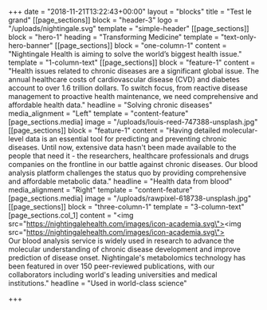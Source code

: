 +++
date = "2018-11-21T13:22:43+00:00"
layout = "blocks"
title = "Test le grand"
[[page_sections]]
block = "header-3"
logo = "/uploads/nightingale.svg"
template = "simple-header"
[[page_sections]]
block = "hero-1"
heading = "Transforming Medicine"
template = "text-only-hero-banner"
[[page_sections]]
block = "one-column-1"
content = "Nightingale Health is aiming to solve the world’s biggest health issue."
template = "1-column-text"
[[page_sections]]
block = "feature-1"
content = "Health issues related to chronic diseases are a significant global issue. The annual healthcare costs of cardiovascular disease (CVD) and diabetes account to over 1.6 trillion dollars. To switch focus, from reactive disease management to proactive health maintenance, we need comprehensive and affordable health data."
headline = "Solving chronic diseases"
media_alignment = "Left"
template = "content-feature"
[page_sections.media]
image = "/uploads/louis-reed-747388-unsplash.jpg"
[[page_sections]]
block = "feature-1"
content = "Having detailed molecular-level data is an essential tool for predicting and preventing chronic diseases. Until now, extensive data hasn't been made available to the people that need it - the researchers, healthcare professionals and drugs companies on the frontline in our battle against chronic diseases. Our blood analysis platform challenges the status quo by providing comprehensive and affordable metabolic data."
headline = "Health data from blood"
media_alignment = "Right"
template = "content-feature"
[page_sections.media]
image = "/uploads/rawpixel-618738-unsplash.jpg"
[[page_sections]]
block = "three-column-1"
template = "3-column-text"
[page_sections.col_1]
content = "<img src=\"https://nightingalehealth.com/images/icon-academia.svg\"><img src=\"https://nightingalehealth.com/images/icon-academia.svg\"><br>Our blood analysis service is widely used in research to advance the molecular understanding of chronic disease development and improve prediction of disease onset. Nightingale's metabolomics technology has been featured in over 150 peer-reviewed publications, with our collaborators including world's leading universities and medical institutions."
headline = "Used in world-class science"

+++
